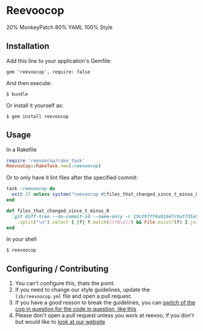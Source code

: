 # Reevoocop

20% MonkeyPatch
80% YAML
100% Style

## Installation

Add this line to your application's Gemfile:

    gem 'reevoocop', require: false

And then execute:

    $ bundle

Or install it yourself as:

    $ gem install reevoocop

## Usage

In a Rakefile
```ruby
require 'reevoocop/rake_task'
ReevooCop::RakeTask.new(:reevoocop)
```

Or to only have it lint files after the specified commit:

```ruby
task :reevoocop do
  exit 27 unless system("reevoocop #{files_that_changed_since_t_minus_0}")
end

def files_that_changed_since_t_minus_0
  `git diff-tree --no-commit-id --name-only -r 19c297ff4a91b47c9af735a935c72ea5a2f05791 HEAD`
    .split("\n").select { |f| f.match(/(rb\z)/) && File.exist?(f) }.join(' ')
end
```

In your shell
```
$ reevoocop
```

## Configuring / Contributing

1. You can't configure this, thats the point.
2. If you need to change our style guidelines, update the `lib/reevoocop.yml` file and open a pull request.
3. If you have a good reason to break the guidelines, you can [switch of the cop in question for the code in question, like this](https://github.com/bbatsov/rubocop#disabling-cops-within-source-code)
4. Please don't open a pull request unless you work at reevoo, if you don't but would like to [look at our website](http://reevoo.github.io/)

